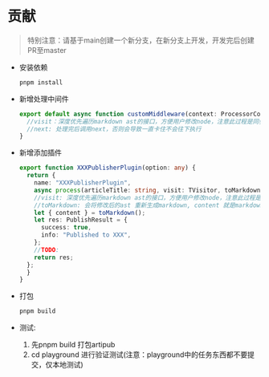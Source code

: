 # 贡献

> 特别注意：请基于main创建一个新分支，在新分支上开发，开发完后创建PR至master

- 安装依赖

  ```bash
  pnpm install
  ```

- 新增处理中间件
  ```typescript
  export default async function customMiddleware(context: ProcessorContext, visit: TVisitor, next: Next) {
    //visit：深度优先遍历markdown ast的接口，方便用户修改node，注意此过程是同步的，如果想要异步处理，就先找到对应node，然后再添加异步处理，最后调用next。
    //next: 处理完后调用next，否则会导致一直卡住不会往下执行
  }
  ```
- 新增添加插件

  ```typescript
  export function XXXPublisherPlugin(option: any) {
    return {
      name: "XXXPublisherPlugin",
      async process(articleTitle: string, visit: TVisitor, toMarkdown: ToMarkdown): Promise<PublishResult> => {
      //visit: 深度优先遍历markdown ast的接口，方便用户修改node，注意此过程是同步的
      //toMarkdown: 会将修改后的ast 重新生成markdown, content 就是markdown 内容
      let { content } = toMarkdown();
      let res: PublishResult = {
        success: true,
        info: "Published to XXX",
      };
      //TODO:
      return res;
    };
    }
  }
  ```

- 打包

  ```bash
  pnpm build
  ```

- 测试:
  1. 先pnpm build 打包artipub
  2. cd playground 进行验证测试(注意：playground中的任务东西都不要提交，仅本地测试)
